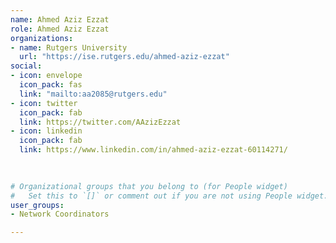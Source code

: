 ```yaml
---
name: Ahmed Aziz Ezzat
role: Ahmed Aziz Ezzat
organizations:
- name: Rutgers University 
  url: "https://ise.rutgers.edu/ahmed-aziz-ezzat"
social:
- icon: envelope
  icon_pack: fas
  link: "mailto:aa2085@rutgers.edu"
- icon: twitter
  icon_pack: fab
  link: https://twitter.com/AAzizEzzat
- icon: linkedin
  icon_pack: fab
  link: https://www.linkedin.com/in/ahmed-aziz-ezzat-60114271/
  

  
# Organizational groups that you belong to (for People widget)
#   Set this to `[]` or comment out if you are not using People widget.  
user_groups:
- Network Coordinators

---
```

